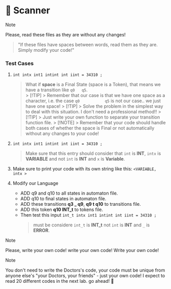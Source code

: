 # :mag_right: Scanner

> [!NOTE]
> Please, read these files as they are without any changes!

  > "If these files have spaces between words, read them as they are. Simply modify your code!"

### Test Cases
  1. `int intx int1 intint int iint = 34310 ;`
       > What if **space** is a Final State (space is a Token), that means we have a transition like `q0   q5`.  
         > [!TIP]
         > Remember that our case is that we have one space as a character, i.e. the case `q0           q5` is not our case.. we just have one space!
         > [!TIP]
         > Solve the problem in the simplest way to deal with this situation. I don't need a professional method!!
         > [!TIP]
         > Just write your own function to separate your transition function file.
         > [!NOTE]
         > Remember that your code should handle both cases of whether the space is Final or not automatically without any changes to your code! 
       
  2. `int intx int1 intint int iint = 34310 ;`
       > Make sure that this entry should consider that `int` is **INT**, `intx` is **VARIABLE** and not `int` is **INT** and `x` is **Variable**.
       
  3. Make sure to print your code with its own string like this: `<VARIABLE, intx >`

     
  4. Modify our Language
      - ADD q9 and  q10 to all states in automaton file.
      - ADD q10 to final states in automaton file.
      - ADD these transitions  **q3 _ q9**, **q9 t q10** to transitions file.
      - ADD this token **q10 INT_t** to tokens file.
      - Then test this input `int_t intx int1 intint int iint = 34310 ;`
        > must be considere `int_t` is **INT_t** not `int` is **INT** and `_` is **ERROR**.

> [!NOTE]
> Please, write your own code!
> write your own code!
> Write your own code!

> [!NOTE]
> You don't need to write the Doctors's code, your code must be unique from anyone else's "your Doctors, your friends" - just your own code!
> I expect to read 20 different codes in the next lab. go ahead! :muscle:
